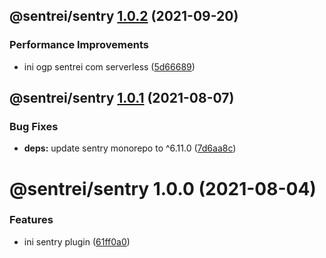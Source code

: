 ## @sentrei/sentry [1.0.2](https://github.com/sentrei/sentrei/compare/@sentrei/sentry@1.0.1...@sentrei/sentry@1.0.2) (2021-09-20)

### Performance Improvements

- ini ogp sentrei com serverless ([5d66689](https://github.com/sentrei/sentrei/commit/5d66689123d73cb9d604c73c7c9f72af35d813b0))

## @sentrei/sentry [1.0.1](https://github.com/sentrei/sentrei/compare/@sentrei/sentry@1.0.0...@sentrei/sentry@1.0.1) (2021-08-07)

### Bug Fixes

- **deps:** update sentry monorepo to ^6.11.0 ([7d6aa8c](https://github.com/sentrei/sentrei/commit/7d6aa8c10925aaa840c75ee254fa8d97bcc7e9cd))

# @sentrei/sentry 1.0.0 (2021-08-04)

### Features

- ini sentry plugin ([61ff0a0](https://github.com/sentrei/sentrei/commit/61ff0a09b11ffb4d84949d0137382cf747f631b8))
